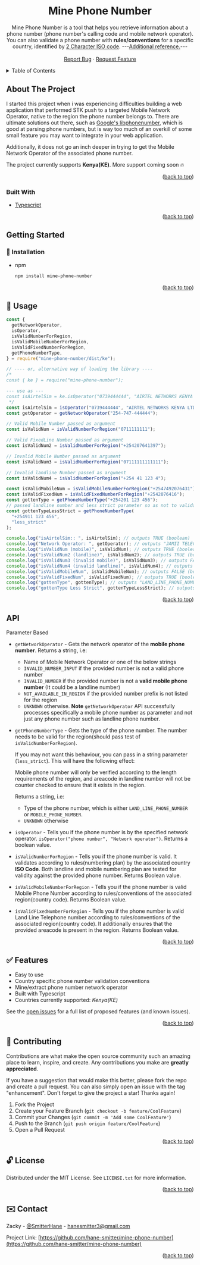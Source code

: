 <div id="top"></div>
<!--
*** Thanks for checking out the Mine-Phone-Number. If you have a suggestion
*** that would make this better, please fork the repo and create a pull request
*** or simply open an issue with the tag "enhancement".
*** Don't forget to give the project a star!
*** Thanks again!
-->

<!-- PROJECT LOGO -->
<!-- <br />
<div align="center">
  <a href="https://github.com/hane-smitter/mine-phone-number">
    <img src="images/logo.png" alt="Logo" width="80" height="80">
  </a> -->

<h1 align="center"><strong>Mine Phone Number</strong></h1>

  <p align="center">
    Mine Phone Number is a tool that helps you retrieve information about a phone number (phone number's calling code and mobile network operator). You can also validate a phone number with <strong>rules/conventions</strong> for a specific country, identified by <a href="https://en.wikipedia.org/wiki/ISO_3166-1_alpha-2#Officially_assigned_code_elements">2 Character ISO code</a>.
    ---<a href="https://www.iban.com/country-codes">Additional reference.</a>---
    <!-- <br />
    <a href="https://github.com/hane-smitter/mine-phone-number"><strong>Explore the docs »</strong></a> -->
    <br />
    <br />
    <!-- <a href="https://github.com/hane-smitter/mine-phone-number">View Demo</a>
    · -->
    <a href="https://github.com/hane-smitter/mine-phone-number/issues">Report Bug</a>
    ·
    <a href="https://github.com/hane-smitter/mine-phone-number/issues">Request Feature</a>
  </p>
</div>

<!-- TABLE OF CONTENTS -->
<details>
  <summary>Table of Contents</summary>
  <ol>
    <li>
      <a href="#about-the-project">About The Project</a>
      <ul>
        <li><a href="#built-with">Built With</a></li>
      </ul>
    </li>
    <li>
      <a href="#getting-started">Getting Started</a>
      <ul>
        <!-- <li><a href="#prerequisites">Prerequisites</a></li> -->
        <li><a href="#installation">Installation</a></li>
      </ul>
    </li>
    <li><a href="#usage">Usage</a></li>
    <li><a href="#api">API</a></li>
    <li><a href="#features">Features</a></li>
    <li><a href="#contributing">Contributing</a></li>
    <li><a href="#license">License</a></li>
    <li><a href="#contact">Contact</a></li>
    <!-- <li><a href="#acknowledgments">Acknowledgments</a></li> -->
  </ol>
</details>

<!-- ABOUT THE PROJECT -->

<h2 id="about-the-project">About The Project</h2>

<!-- [![Product Name Screen Shot][product-screenshot]](https://example.com) -->

I started this project when i was experiencing difficulties building a web application that performed STK push to a targeted Mobile Network Operator, native to the region the phone number belongs to. There are ultimate solutions out there, such as [Google's libphonenumber](https://www.npmjs.com/package/google-libphonenumber), which is good at parsing phone numbers, but is way too much of an overkill of some small feature you may want to integrate in your web application.

Additionally, it does not go an inch deeper in trying to get the Mobile Network Operator of the associated phone number.

The project currently supports **Kenya(KE)**. More support coming soon 🔥

<p align="right">(<a href="#top">back to top</a>)</p>

<h3 id="built-with">Built With</h3>

- [Typescript](https://www.typescriptlang.org/)
<p align="right">(<a href="#top">back to top</a>)</p>

<!-- GETTING STARTED -->

<h2 id="getting-started">Getting Started</h2>

<!-- ### Prerequisites

This is an example of how to list things you need to use the software and how to install them. -->

<h3 id="installation">💽 Installation</h3>

- npm
  ```sh
  npm install mine-phone-number
  ```

<p align="right">(<a href="#top">back to top</a>)</p>

<!-- USAGE EXAMPLES -->

<h2 id="usage">🚴 Usage</h2>

```javascript
const {
  getNetworkOperator,
  isOperator,
  isValidNumberForRegion,
  isValidMobileNumberForRegion,
  isValidFixedNumberForRegion,
  getPhoneNumberType,
} = require("mine-phone-number/dist/ke");

// ---- or, alternative way of loading the library ----
/* 
const { ke } = require("mine-phone-number");

--- use as ---
const isAirtelSim = ke.isOperator("0739444444", "AIRTEL NETWORKS KENYA LTD"); // outputs TRUE
 */
const isAirtelSim = isOperator("0739444444", "AIRTEL NETWORKS KENYA LTD");
const getOperator = getNetworkOperator("254-747-444444");

// Valid Mobile Number passed as argument
const isValidNum = isValidNumberForRegion("0711111111");

// Valid FixedLine Number passed as argument
const isValidNum2 = isValidNumberForRegion("+254207641397");

// Invalid Mobile Number passed as argument
const isValidNum3 = isValidNumberForRegion("07111111111111");

// Invalid landline Number passed as argument
const isValidNum4 = isValidNumberForRegion("+254 41 123 4");

const isValidMobileNum = isValidMobileNumberForRegion("+2547492076431");
const isValidFixedNum = isValidFixedNumberForRegion("+2542076416");
const gottenType = getPhoneNumberType("+254201 123 456");
// passed landline number and less strict parameter so as not to validate area code
const gottenTypeLessStrict = getPhoneNumberType(
  "+254911 123 456",
  "less_strict"
);

console.log("isAirtelSim:: ", isAirtelSim); // outputs TRUE (boolean)
console.log("Network Operator: ", getOperator); // outputs "JAMII TELECOMMUNICATION" (string)
console.log("isValidNum (mobile)", isValidNum); // outputs TRUE (boolean)
console.log("isValidNum2 (landline)", isValidNum2); // outputs TRUE (boolean)
console.log("isValidNum3 (invalid mobile)", isValidNum3); // outputs FALSE (boolean)
console.log("isValidNum4 (invalid landline)", isValidNum4); // outputs FALSE (boolean)
console.log("isValidMobileNum", isValidMobileNum); // outputs FALSE (boolean)
console.log("isValidFixedNum", isValidFixedNum); // outputs TRUE (boolean)
console.log("gottenType", gottenType); // outputs "LAND_LINE_PHONE_NUMBER" (boolean)
console.log("gottenType Less Strict", gottenTypeLessStrict); // outputs "LAND_LINE_PHONE_NUMBER" (boolean)
```

<p align="right">(<a href="#top">back to top</a>)</p>

<!-- ROADMAP -->

<h2 id="api">API</h2>

Parameter Based

- `getNetworkOperator` - Gets the network operator of the **mobile phone number**. Returns a string, i.e:
  - Name of Mobile Network Operator or one of the below strings
  - `INVALID_NUMBER_INPUT` if the provided number is not a valid phone number
  - `INVALID_NUMBER` if the provided number is not a **valid mobile phone number** (It could be a landline number)
  - `NOT_AVAILABLE_IN_REGION` if the provided number prefix is not listed for the region
  - `UNKNOWN` otherwise.
  **Note** `getNetworkOperator` API successfully processes specifically a mobile phone number as parameter and not just any phone number such as landline phone number.
- `getPhoneNumberType` - Gets the type of the phone number. The number needs to be valid for the region(should pass test of `isValidNumberForRegion`).
  
  If you may not want this behaviour, you can pass in a string parameter (`less_strict`).
  This will have the following effect:

  Mobile phone number will only be verified according to the length requirements of the region, and
  areacode in landline number will not be counter checked to ensure that it exists in the region.

  Returns a string, i.e:
  - Type of the phone number, which is either `LAND_LINE_PHONE_NUMBER` or `MOBILE_PHONE_NUMBER`.
  - `UNKNOWN` otherwise
- `isOperator` - Tells you if the phone number is by the specified network operator. `isOperator("phone number", "Network operator")`. Returns a boolean value.
- `isValidNumberForRegion` - Tells you if the phone number is valid. It validates according to rules(numbering plan) by the associated country **ISO Code**. Both landline and mobile numbering plan are tested for validity against the provided phone number. Returns Boolean value.
- `isValidMobileNumberForRegion` - Tells you if the phone number is valid Mobile Phone Number according to rules/conventions of the associated region(country code). Returns Boolean value.
- `isValidFixedNumberForRegion` - Tells you if the phone number is valid Land Line Telephone number according to rules/conventions of the associated region(country code). It additionally ensures that the provided areacode is present in the region. Returns Boolean value.

<p align="right">(<a href="#top">back to top</a>)</p>

<h2 id="features">✅ Features</h2>

- Easy to use
- Country specific phone number validation conventions
- Mine/extract phone number network operator
- Built with Typescript
- Countries currently supported: _Kenya(KE)_

See the [open issues](https://github.com/hane-smitter/mine-phone-number/issues) for a full list of proposed features (and known issues).

<p align="right">(<a href="#top">back to top</a>)</p>

<!-- CONTRIBUTING -->

<h2 id="contributing">🔧 Contributing</h2>

Contributions are what make the open source community such an amazing place to learn, inspire, and create. Any contributions you make are **greatly appreciated**.

If you have a suggestion that would make this better, please fork the repo and create a pull request. You can also simply open an issue with the tag "enhancement".
Don't forget to give the project a star! Thanks again!

1. Fork the Project
2. Create your Feature Branch (`git checkout -b feature/CoolFeature`)
3. Commit your Changes (`git commit -m 'Add some CoolFeature'`)
4. Push to the Branch (`git push origin feature/CoolFeature`)
5. Open a Pull Request

<p align="right">(<a href="#top">back to top</a>)</p>

<!-- LICENSE -->

<h2 id="license">🔓 License</h2>

Distributed under the MIT License. See `LICENSE.txt` for more information.

<p align="right">(<a href="#top">back to top</a>)</p>

<!-- CONTACT -->

<h2 id="contact">✉️ Contact</h2>

Zacky - [@SmitterHane](https://twitter.com/SmitterHane) - hanesmitter3@gmail.com

Project Link: [https://github.com/hane-smitter/mine-phone-number](https://github.com/hane-smitter/mine-phone-number)

<p align="right">(<a href="#top">back to top</a>)</p>
